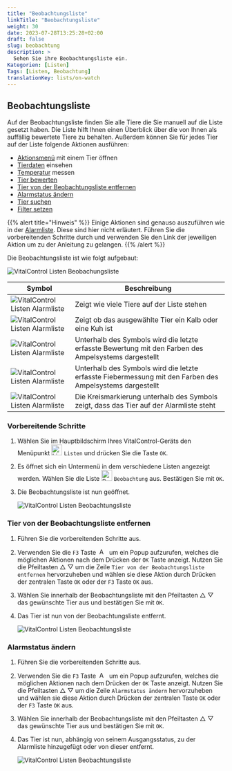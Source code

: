 ```yaml
---
title: "Beobachtungsliste"
linkTitle: "Beobachtungsliste"
weight: 30
date: 2023-07-28T13:25:28+02:00
draft: false
slug: beobachtung
description: >
  Sehen Sie ihre Beobachtungsliste ein.
Kategorien: [Listen]
Tags: [Listen, Beobachtung]
translationKey: lists/on-watch
---
```

## Beobachtungsliste

Auf der Beobachtungsliste finden Sie alle Tiere die Sie manuell auf die Liste gesetzt haben. Die Liste hilft Ihnen einen Überblick über die von Ihnen als auffällig bewertete Tiere zu behalten. Außerdem können Sie für jedes Tier auf der Liste folgende Aktionen ausführen:

- [Aktionsmenü](../alarm/#aktionsmen%C3%BC-mit-einem-tier-%C3%B6ffnen) mit einem Tier öffnen
- [Tierdaten](../alarm/#tierdaten-einsehen) einsehen
- [Temperatur](../alarm/#temperatur-messen) messen
- [Tier bewerten](../alarm/#tier-bewerten)
- [Tier von der Beobachtungsliste entfernen](../beobachtung/#tier-von-der-beobachtungsliste-entfernen)
- [Alarmstatus ändern](../beobachtung/#alarmstatus-%C3%A4ndern)
- [Tier suchen](../alarm/#tier-suchen)
- [Filter setzen](../../filter/#tierfilter-anwenden)

{{% alert title="Hinweis" %}}
Einige Aktionen sind genauso auszuführen wie in der [Alarmliste](). Diese sind hier nicht erläutert. Führen Sie die vorbereitenden Schritte durch und verwenden Sie den Link der jeweiligen Aktion um zu der Anleitung zu gelangen.
{{% /alert %}}

Die Beobachtungsliste ist wie folgt aufgebaut:

   ![VitalControl Listen Beobachungsliste](../bilder/beobachtungsbeschreibung.png "Aufbau der Beobachtungsliste")

|Symbol   | Beschreibung
|-------  |----
   ![VitalControl Listen Alarmliste](../bilder/kopf.png "Kopf") | Zeigt wie viele Tiere auf der Liste stehen
| ![VitalControl Listen Alarmliste](../bilder/kopf2.png "ID") | Zeigt ob das ausgewählte Tier ein Kalb oder eine Kuh ist
| ![VitalControl Listen Alarmliste](../bilder/auge.png "Bewertung") | Unterhalb des Symbols wird die letzte erfasste Bewertung mit den Farben des Ampelsystems dargestellt
|![VitalControl Listen Alarmliste](../bilder/thermometer.png "Thermometer") | Unterhalb des Symbols wird die letzte erfasste Fiebermessung mit den Farben des Ampelsystems dargestellt
|![VitalControl Listen Alarmliste](../bilder/alarm2.png "Bewertung") | Die Kreismarkierung unterhalb des Symbols zeigt, dass das Tier auf der Alarmliste steht

### Vorbereitende Schritte

1. Wählen Sie im Hauptbildschirm Ihres VitalControl-Geräts den Menüpunkt <img src="/icons/listen.svg" width="25" align="bottom" alt="Listen" /> `Listen` und drücken Sie die Taste `OK`.

2. Es öffnet sich ein Untermenü in dem verschiedene Listen angezeigt werden. Wählen Sie die Liste <img src="/icons/onwatch.svg" width="25" align="bottom" alt="Beobachtung" /> `Beobachtung` aus. Bestätigen Sie mit `OK`.

3. Die Beobachtungsliste ist nun geöffnet.

   ![VitalControl Listen Beobachtungsliste](../bilder/vorbereitendeschritte2.png "Vorbereitende Schritte")

### Tier von der Beobachtungsliste entfernen

1. Führen Sie die vorbereitenden Schritte aus.

2. Verwenden Sie die `F3` Taste &nbsp;<img src="/icons/footer/open-popup.svg" width="15" align="bottom" alt="Aufruf Popup" />&nbsp; um ein Popup aufzurufen, welches die möglichen Aktionen nach dem Drücken der `OK` Taste anzeigt. Nutzen Sie die Pfeiltasten △ ▽ um die Zeile `Tier von der Beobachtungsliste entfernen` hervorzuheben und wählen sie diese Aktion durch Drücken der zentralen Taste `OK` oder der `F3` Taste `OK` aus.

3. Wählen Sie innerhalb der Beobachtungsliste mit den Pfeiltasten △ ▽ das gewünschte Tier aus und bestätigen Sie mit `OK`.

4. Das Tier ist nun von der Beobachtungsliste entfernt.

   ![VitalControl Listen Beobachtungsliste](../bilder/tierentfernen.png "Tier von der Beobachtungsliste entfernen")

### Alarmstatus ändern

1. Führen Sie die vorbereitenden Schritte aus.

2. Verwenden Sie die `F3` Taste &nbsp;<img src="/icons/footer/open-popup.svg" width="15" align="bottom" alt="Aufruf Popup" />&nbsp; um ein Popup aufzurufen, welches die möglichen Aktionen nach dem Drücken der `OK` Taste anzeigt. Nutzen Sie die Pfeiltasten △ ▽ um die Zeile `Alarmstatus ändern` hervorzuheben und wählen sie diese Aktion durch Drücken der zentralen Taste `OK` oder der `F3` Taste `OK` aus.

3. Wählen Sie innerhalb der Beobachtungsliste mit den Pfeiltasten △ ▽ das gewünschte Tier aus und bestätigen Sie mit `OK`.

4. Das Tier ist nun, abhängig von seinem Ausgangsstatus, zu der Alarmliste hinzugefügt oder von dieser entfernt.

   ![VitalControl Listen Beobachtungsliste](../bilder/alarmstatusaendern.png "Alarmstatus ändern")
